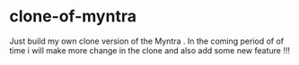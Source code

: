 # clone-of-myntra
Just build my own clone version of the Myntra . In the coming period of of time i will make more change in the clone and also add some new feature !!! 

